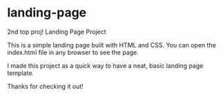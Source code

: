 # landing-page
2nd top proj!
Landing Page Project

This is a simple landing page built with HTML and CSS.
You can open the index.html file in any browser to see the page.

I made this project as a quick way to have a neat, basic landing page template.

Thanks for checking it out!
